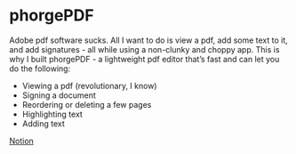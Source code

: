 # phorgePDF
Adobe pdf software sucks. All I want to do is view a pdf, add some text to it, and add signatures - all while using a non-clunky and choppy app. This is why I built phorgePDF - a lightweight pdf editor that’s fast and can let you do the following:

- Viewing a pdf (revolutionary, I know)
- Signing a document
- Reordering or deleting a few pages
- Highlighting text
- Adding text


[Notion](https://www.notion.so/phorgePDF-28ad9c62494a80209d8bed671294e5e1?source=copy_link)
